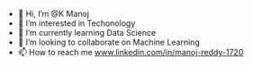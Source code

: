 - 👋 Hi, I’m @K Manoj
- 👀 I’m interested in Techonology
- 🌱 I’m currently learning Data Science
- 💞️ I’m looking to collaborate on Machine Learning
- 📫 How to reach me www.linkedin.com/in/manoj-reddy-1720

